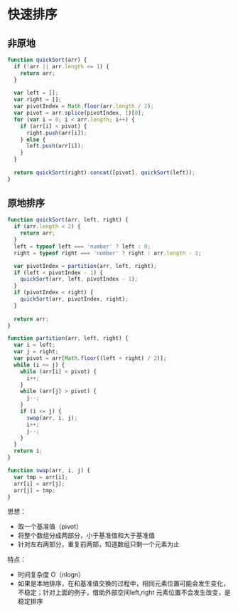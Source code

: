 # 快速排序

## 非原地
```javascript
function quickSort(arr) {
  if (!arr || arr.length <= 1) {
    return arr;
  }
  
  var left = [];
  var right = [];
  var pivotIndex = Math.floor(arr.length / 2);
  var pivot = arr.splice(pivotIndex, 1)[0];
  for (var i = 0; i < arr.length; i++) {
    if (arr[i] < pivot) {
      right.push(arr[i]);
    } else {
      left.push(arr[i]);
    }
  }
  
  return quickSort(right).concat([pivot], quickSort(left));
}

```

## 原地排序
```javascript
function quickSort(arr, left, right) {
  if (arr.length < 2) {
    return arr;
  }
  left = typeof left === 'number' ? left : 0;
  right = typeof right === 'number' ? right : arr.length - 1;

  var pivotIndex = partition(arr, left, right);
  if (left < pivotIndex - 1) {
    quickSort(arr, left, pivotIndex - 1);
  }
  if (pivotIndex < right) {
    quickSort(arr, pivotIndex, right);
  }
  
  return arr;
}

function partition(arr, left, right) {
  var i = left;
  var j = right;
  var pivot = arr[Math.floor((left + right) / 2)];
  while (i <= j) {
    while (arr[i] < pivot) {
      i++;
    }
    while (arr[j] > pivot) {
      j--;
    }
    if (i <= j) {
      swap(arr, i, j);
      i++;
      j--;
    }
  }
  return i;
}

function swap(arr, i, j) {
  var tmp = arr[i];
  arr[i] = arr[j];
  arr[j] = tmp;
}

```


思想：
* 取一个基准值（pivot）
* 将整个数组分成两部分，小于基准值和大于基准值
* 针对左右两部分，重复前两部，知道数组只剩一个元素为止

特点：
* 时间复杂度 O（nlogn）
* 如果是本地排序，在和基准值交换的过程中，相同元素位置可能会发生变化，不稳定；针对上面的例子，借助外部空间left,right 元素位置不会发生改变，是稳定排序

